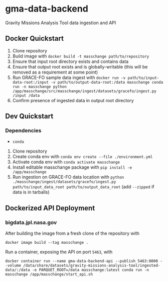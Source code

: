 # gma-data-backend
Gravity Missions Analysis Tool data ingestion and API

## Docker Quickstart
1. Clone repository
2. Build image with `docker build -t masschange path/to/repository`
3. Ensure that input root directory exists and contains data
4. Ensure that output root exists and is globally-writable (this will be removed as a requirement at some point)
4. Run GRACE-FO sample data ingest with `docker run -v path/to/input-data-root:/input -v path/to/output-data-root:/data masschange conda run -n masschange python /app/masschange/src/masschange/ingest/datasets/gracefo/ingest.py /input /data`
5. Confirm presence of ingested data in output root directory

## Dev Quickstart

### Dependencies
 - `conda`

1. Clone repository
2. Create conda env with `conda env create --file ./environment.yml`
3. Activate conda env with `conda activate masschange`
4. Install editable masschange package with `pip install -e /app/masschange`
4. Run ingestion on GRACE-FO data location with `python ./masschange/ingest/datasets/gracefo/ingest.py path/to/input_data_root path/to/output_data_root` (add `--zipped` if data is in tarballs)

## Dockerized API Deployment

### bigdata.jpl.nasa.gov
After building the image from a fresh clone of the repository with 

```docker image build --tag masschange .```

Run a container, exposing the API on port `5463`, with 

```docker container run --name gma-data-backend-api --publish 5463:8000 --volume /data/share/datasets/gravity-missions-analysis-tool/ingested-data/:/data -e PARQUET_ROOT=/data masschange:latest conda run -n masschange /app/masschange/start_api.sh```
